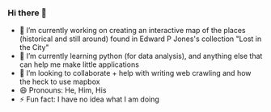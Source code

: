 ### Hi there 👋

- 🔭 I’m currently working on creating an interactive map of the places (historical and still around) found in Edward P Jones's collection "Lost in the City"
- 🌱 I’m currently learning python (for data analysis), and anything else that can help me make little applications
- 👯 I’m looking to collaborate + help with writing web crawling and how the heck to use mapbox
- 😄 Pronouns: He, Him, His
- ⚡ Fun fact: I have no idea what I am doing

<!--
**pcamb/pcamb** is a ✨ _special_ ✨ repository because its `README.md` (this file) appears on your GitHub profile.
-->


